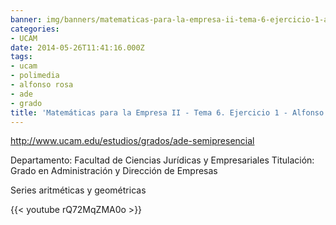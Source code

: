 ```yaml
---
banner: img/banners/matematicas-para-la-empresa-ii-tema-6-ejercicio-1-alfonso-rosa.jpg
categories:
- UCAM
date: 2014-05-26T11:41:16.000Z
tags:
- ucam
- polimedia
- alfonso rosa
- ade
- grado
title: 'Matemáticas para la Empresa II - Tema 6. Ejercicio 1 - Alfonso Rosa'
---
```


http://www.ucam.edu/estudios/grados/ade-semipresencial

Departamento: Facultad de Ciencias Jurídicas y Empresariales
Titulación: Grado en Administración y Dirección de Empresas

Series aritméticas y geométricas

{{< youtube rQ72MqZMA0o >}}
